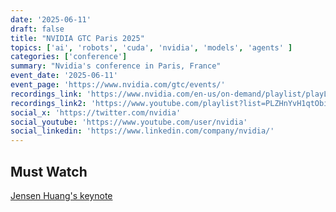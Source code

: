 ```yaml
---
date: '2025-06-11'
draft: false
title: "NVIDIA GTC Paris 2025"
topics: ['ai', 'robots', 'cuda', 'nvidia', 'models', 'agents' ]
categories: ['conference']
summary: "Nvidia's conference in Paris, France"
event_date: '2025-06-11'
event_page: 'https://www.nvidia.com/gtc/events/'
recordings_link: 'https://www.nvidia.com/en-us/on-demand/playlist/playList-0dc0b10a-eb85-47fe-a6b2-e5a7757d5480/'
recordings_link2: 'https://www.youtube.com/playlist?list=PLZHnYvH1qtObiYwta9ad_ITEIdXw_eFQw'
social_x: 'https://twitter.com/nvidia'
social_youtube: 'https://www.youtube.com/user/nvidia'
social_linkedin: 'https://www.linkedin.com/company/nvidia/'
---
```


## Must Watch

[Jensen Huang's keynote](https://www.youtube.com/watch?v=X9cHONwKkn4&list=PLZHnYvH1qtObiYwta9ad_ITEIdXw_eFQw&index=1)